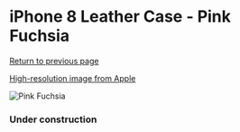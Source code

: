 # iPhone 8 Leather Case - Pink Fuchsia

[Return to previous page](/iphone_7)

[High-resolution image from Apple](https://store.storeimages.cdn-apple.com/8756/as-images.apple.com/is/MQHG2?wid=4500&hei=4500&fmt=png)

<div style="width: 384px"><img src="/everyphone/MQHG2.png" alt="Pink Fuchsia"></div>

### Under construction

